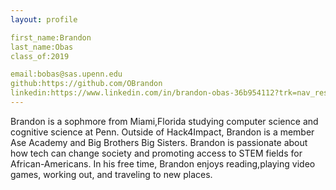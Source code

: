 ```yaml
---
layout: profile

first_name:Brandon 
last_name:Obas
class_of:2019

email:bobas@sas.upenn.edu
github:https://github.com/OBrandon
linkedin:https://www.linkedin.com/in/brandon-obas-36b954112?trk=nav_responsive_tab_profile_pic
---
```


Brandon is a sophmore from Miami,Florida studying computer science and cognitive science at Penn. Outside of Hack4Impact, Brandon is a member
Ase Academy and Big Brothers Big Sisters. Brandon is passionate about how tech can change society and promoting access to STEM fields for 
African-Americans. In his free time, Brandon enjoys reading,playing video games, working out, and traveling to new places. 
